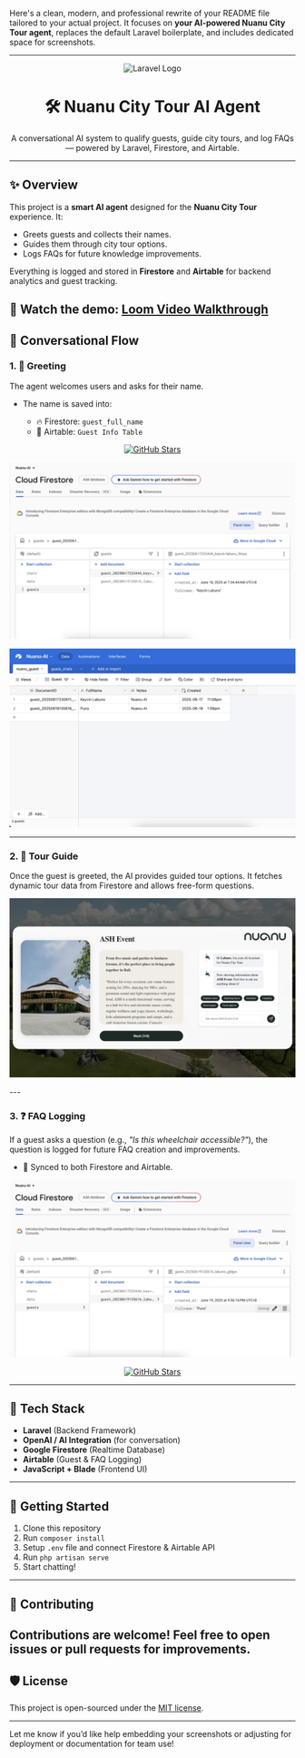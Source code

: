 Here's a clean, modern, and professional rewrite of your README file tailored to your actual project. It focuses on **your AI-powered Nuanu City Tour agent**, replaces the default Laravel boilerplate, and includes dedicated space for screenshots.

---
<p align="center">
  <img src="https://raw.githubusercontent.com/laravel/art/master/logo-lockup/5%20SVG/2%20CMYK/1%20Full%20Color/laravel-logolockup-cmyk-red.svg" width="300" alt="Laravel Logo">
</p>

<h1 align="center">🛠️ Nuanu City Tour AI Agent</h1>

<p align="center">
  A conversational AI system to qualify guests, guide city tours, and log FAQs — powered by Laravel, Firestore, and Airtable.
</p>

---

## ✨ Overview

This project is a **smart AI agent** designed for the **Nuanu City Tour** experience. It:

* Greets guests and collects their names.
* Guides them through city tour options.
* Logs FAQs for future knowledge improvements.

Everything is logged and stored in **Firestore** and **Airtable** for backend analytics and guest tracking.

🎥 **Watch the demo:**
[Loom Video Walkthrough](https://www.loom.com/share/b0b2916e15a74b7598beaf69e22e8603?sid=13aded91-a129-4281-8ef7-8f2b67d7a4b1)
---

## 🔁 Conversational Flow
### 1. 👋 Greeting

The agent welcomes users and asks for their name.
* The name is saved into:

  * 🔥 Firestore: `guest_full_name`
  * 🧊 Airtable: `Guest Info Table`
  
<p align="center">
  <a href="/"><img src="/public/assets/img/WelcomeSection" alt="GitHub Stars"></a>
</p>
<p align="center">
  <a href="/"><img src="/public/assets/img/FirebaseGuest.webp" alt="GitHub Stars"></a>
</p>
<p align="center">
  <a href="/"><img src="/public/assets/img/AirtableGuest.webp" alt="GitHub Stars"></a>
</p>

---

### 2. 🧭 Tour Guide

Once the guest is greeted, the AI provides guided tour options.
It fetches dynamic tour data from Firestore and allows free-form questions.

<p align="center">
  <a href="/"><img src="/public/assets/img/TourSection.webp" alt="GitHub Stars"></a>
</p>
---

### 3. ❓ FAQ Logging

If a guest asks a question (e.g., *"Is this wheelchair accessible?"*), the question is logged for future FAQ creation and improvements.

* 🔄 Synced to both Firestore and Airtable.
<p align="center">
  <a href="/"><img src="/public/assets/img/FirebaseChats.webp" alt="GitHub Stars"></a>
</p>
<p align="center">
  <a href="/"><img src="/public/assets/img/AirtableChats" alt="GitHub Stars"></a>
</p>

---
## 🧩 Tech Stack
* **Laravel** (Backend Framework)
* **OpenAI / AI Integration** (for conversation)
* **Google Firestore** (Realtime Database)
* **Airtable** (Guest & FAQ Logging)
* **JavaScript + Blade** (Frontend UI)
---
## 🚀 Getting Started
1. Clone this repository
2. Run `composer install`
3. Setup `.env` file and connect Firestore & Airtable API
4. Run `php artisan serve`
5. Start chatting!
---
## 🤝 Contributing
Contributions are welcome! Feel free to open issues or pull requests for improvements.
---
## 🛡️ License
This project is open-sourced under the [MIT license](https://opensource.org/licenses/MIT).

---
Let me know if you’d like help embedding your screenshots or adjusting for deployment or documentation for team use!
